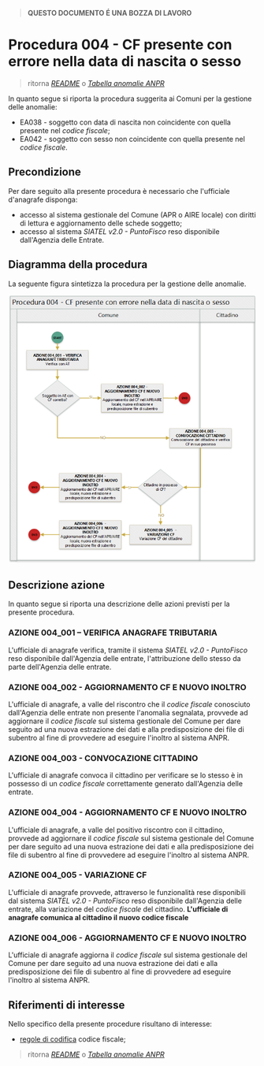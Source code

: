 >**QUESTO DOCUMENTO É UNA BOZZA DI LAVORO**

# Procedura 004 - CF presente con errore nella data di nascita o sesso

> ritorna [*README*](../README.md) o [*Tabella anomalie ANPR*](../TAB01_ANOMALIE_ANPR.md)

In quanto segue si riporta la procedura suggerita ai Comuni per la gestione delle anomalie: 

- EA038 - soggetto con data di nascita non coincidente con quella presente nel *codice fiscale*;
- EA042 - soggetto con sesso non coincidente con quella presente nel *codice fiscale*. 


## Precondizione
Per dare seguito alla presente procedura è necessario che l'ufficiale d'anagrafe disponga:

- accesso al sistema gestionale del Comune (APR o AIRE locale) con diritti di lettura e aggiornamento delle schede soggetto;
- accesso al sistema *SIATEL v2.0 - PuntoFisco* reso disponibile dall'Agenzia delle Entrate. 

## Diagramma della procedura
La seguente figura sintetizza la procedura per la gestione delle anomalie.

![Swimlane diagram procedura 004](image/IMAGE_004.png)

## Descrizione azione
In quanto segue si riporta una descrizione delle azioni previsti per la presente procedura.

### AZIONE 004_001 – VERIFICA ANAGRAFE TRIBUTARIA
L'ufficiale di anagrafe verifica, tramite il sistema *SIATEL v2.0 - PuntoFisco* reso disponibile dall'Agenzia delle entrate, l'attribuzione dello stesso da parte dell'Agenzia delle entrate.

### AZIONE 004_002 - AGGIORNAMENTO CF E NUOVO INOLTRO
L'ufficiale di anagrafe, a valle del riscontro che il *codice fiscale* conosciuto dall'Agenzia delle entrate non presente l'anomalia segnalata, provvede ad aggiornare il *codice fiscale* sul sistema gestionale del Comune per dare seguito ad una nuova estrazione dei dati e alla predisposizione dei file di subentro al fine di provvedere ad eseguire l'inoltro al sistema ANPR.

### AZIONE 004_003 -  CONVOCAZIONE CITTADINO
L'ufficiale di anagrafe convoca il cittadino per verificare se lo stesso è in possesso di un *codice fiscale* correttamente generato dall'Agenzia delle entrate.

### AZIONE 004_004 - AGGIORNAMENTO CF E NUOVO INOLTRO
L'ufficiale di anagrafe, a valle del positivo riscontro con il cittadino, provvede ad aggiornare il *codice fiscale* sul sistema gestionale del Comune per dare seguito ad una nuova estrazione dei dati e alla predisposizione dei file di subentro al fine di provvedere ad eseguire l'inoltro al sistema ANPR.

### AZIONE 004_005 - VARIAZIONE CF
L'ufficiale di anagrafe provvede, attraverso le funzionalità rese disponibili dal sistema *SIATEL v2.0 - PuntoFisco* reso disponibile dall'Agenzia delle entrate, alla variazione del *codice fiscale* del cittadino.
**L'ufficiale di anagrafe comunica al cittadino il nuovo codice fiscale** 

### AZIONE 004_006 - AGGIORNAMENTO CF E NUOVO INOLTRO
L'ufficiale di anagrafe aggiorna il *codice fiscale* sul sistema gestionale del Comune per dare seguito ad una nuova estrazione dei dati e alla predisposizione dei file di subentro al fine di provvedere ad eseguire l'inoltro al sistema ANPR.

## Riferimenti di interesse
Nello specifico della presente procedure risultano di interesse:

- [regole di codifica](http://www.agenziaentrate.gov.it/wps/content/Nsilib/Nsi/Home/CosaDeviFare/Richiedere/Codice+fiscale+e+tessera+sanitaria/Richiesta+TS_CF/SchedaI/Informazioni+codificazione+pf/) codice fiscale;


> ritorna [*README*](../README.md) o [*Tabella anomalie ANPR*](../TAB01_ANOMALIE_ANPR.md)
